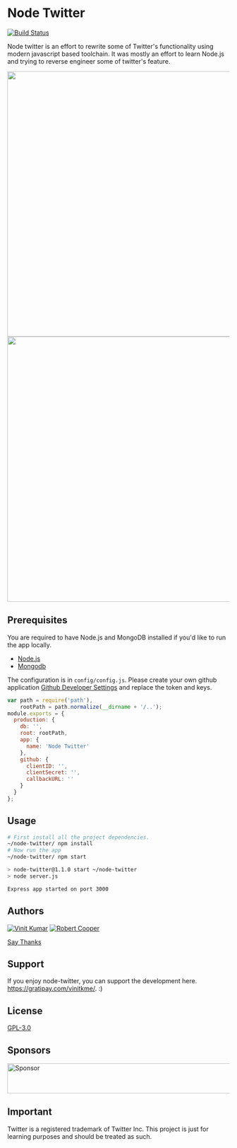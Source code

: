 # Node Twitter

[![Build Status](https://travis-ci.org/vinitkumar/node-twitter.svg?branch=master)](https://travis-ci.org/vinitkumar/node-twitter)

Node twitter is an effort to rewrite some of Twitter's functionality using modern
javascript based toolchain. It was mostly an effort to learn Node.js and trying to reverse
engineer some of twitter's feature.

<img src="https://cldup.com/smoNHY-9mI.png" height="600" width="800">
<img src="https://cldup.com/oEa3EIGhyJ.png" height="600" width="800">

## Prerequisites

You are required to have Node.js and MongoDB installed if you'd like to run the app locally.

- [Node.js](http://nodejs.org)
- [Mongodb](http://docs.mongodb.org/manual/installation/)

The configuration is in `config/config.js`. Please create your own
github application [Github Developer Settings](https://github.com/settings/applications) and replace the token and keys.

```js
var path = require('path'),
    rootPath = path.normalize(__dirname + '/..');
module.exports = {
  production: {
    db: '',
    root: rootPath,
    app: {
      name: 'Node Twitter'
    },
    github: {
      clientID: '',
      clientSecret: '',
      callbackURL: ''
    }
  }
};
```

## Usage

```sh
# First install all the project dependencies.
~/node-twitter/ npm install
# Now run the app
~/node-twitter/ npm start

> node-twitter@1.1.0 start ~/node-twitter
> node server.js

Express app started on port 3000
```

## Authors

[![Vinit Kumar](https://avatars0.githubusercontent.com/u/537678?v=3&s=144)](https://vinitkumar.me)
[![Robert Cooper](https://avatars0.githubusercontent.com/u/16786990?v=3&s=144)](http://www.robertcooper.me/)

[Say Thanks](https://saythanks.io/to/vinitkumar)

## Support
If you enjoy node-twitter, you can support the development here. https://gratipay.com/vinitkme/. :)

## License
[GPL-3.0](https://github.com/vinitkumar/node-twitter/blob/master/License)

## Sponsors
<a target='_blank' rel='nofollow' href='https://app.codesponsor.io/link/uyhQ2YHmpDTZbNRraFXJEvTa/vinitkumar/node-twitter'><img alt='Sponsor' width='888' height='68' src='https://app.codesponsor.io/embed/uyhQ2YHmpDTZbNRraFXJEvTa/vinitkumar/node-twitter.svg' /></a>

## Important

Twitter is a registered trademark of Twitter Inc. This project is just for learning purposes and should be treated as such.
